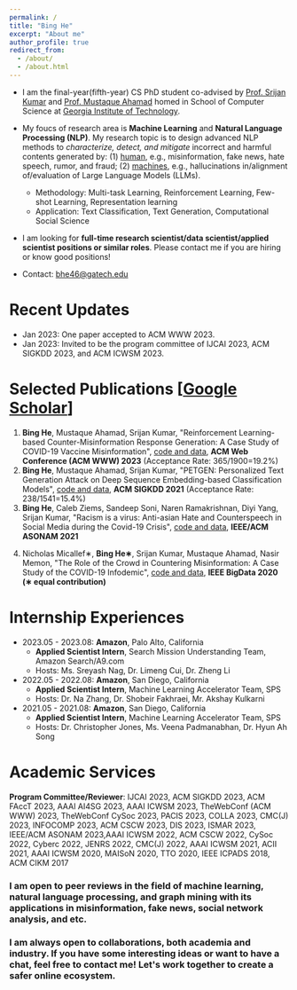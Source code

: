 ```yaml
---
permalink: /
title: "Bing He"
excerpt: "About me"
author_profile: true
redirect_from: 
  - /about/
  - /about.html
---
```


<!---
1. how do I add the potential graduation year such that recruiter can find you very quickly?
-->

- I am the final-year(fifth-year) CS PhD student co-advised by [Prof. Srijan Kumar](https://faculty.cc.gatech.edu/~srijan/) and [Prof. Mustaque Ahamad](https://www.cc.gatech.edu/people/mustaque-ahamad) homed in School of Computer Science at [Georgia Institute of Technology](https://www.gatech.edu/).

- My foucs of research area is **Machine Learning** and **Natural Language Processing (NLP)**. My research topic is to design advanced NLP methods to _characterize, detect, and mitigate_ incorrect and harmful contents generated by: (1) <ins>human</ins>, e.g., misinformation, fake news, hate speech, rumor, and fraud; (2) <ins>machines</ins>, e.g., hallucinations in/alignment of/evaluation of Large Language Models (LLMs).
  - Methodology: Multi-task Learning, Reinforcement Learning, Few-shot Learning, Representation learning
  - Application: Text Classification, Text Generation, Computational Social Science
- I am looking for **full-time research scientist/data scientist/applied scientist positions or similar roles**. Please contact me if you are hiring or know good positions!
- Contact: bhe46@gatech.edu

<!--


In-Context Learning for Large Language Models
Consistent Text Summarization
Efficient Transformers for Long Sequence Processing
Document-level Event Extraction and Event Representation

- My research goal is to **develop advanced machine learning methods to enhance the safety and integrity for web users and communities for social good**.
- My **research interests** include:
  - **Machine Learning**: Multi-task Learning, Reinforcement Learning, Few-shot Learning, Representation learning
  - **Natural Language Processing**: Text Classification, Text Generation
  - **Graph Mining**: Graph Neural Network, Dynamic Graph Representation
  - **Computational Social Science**: 
    - **Misinformation/Fake News/Hate Speech/Fraud/Rumour**: Misinformation/Fake News/Hate Speech Detection, User Fraud and Risk Modeling
    - **Social Network Analysis**: Social Computing, User Behavior Modeling, Information Propagation

Before joining Georgia Tech, I was advised by [Prof. Lionel M. Ni](https://www.cse.ust.hk/~ni/), [Prof. Lei Chen](https://cse.hkust.edu.hk/~leichen/) and Dr. Min Gao 
  at the Hong Kong University of Science and Technology. 
  I got my bachelor from the University of Electronic Science and Technology of China.

-->


# Recent Updates
- Jan 2023: One paper accepted to ACM WWW 2023.
- Jan 2023: Invited to be the program committee of IJCAI 2023, ACM SIGKDD 2023, and ACM ICWSM 2023.

# Selected Publications [[Google Scholar](https://scholar.google.com/citations?user=BoGbpiIAAAAJ&hl=en)]
1. **Bing He**, Mustaque Ahamad, Srijan Kumar, "Reinforcement Learning-based Counter-Misinformation Response Generation: A Case Study of COVID-19 Vaccine Misinformation", [code and data](https://github.com/claws-lab/MisinfoCorrect), **ACM Web Conference (ACM WWW) 2023** (Acceptance Rate: 365/1900=19.2%)
2. **Bing He**, Mustaque Ahamad, Srijan Kumar, "PETGEN: Personalized Text Generation Attack on Deep
Sequence Embedding-based Classification Models", [code and data](https://github.com/srijankr/petgen/), **ACM SIGKDD 2021** (Acceptance Rate: 238/1541=15.4%)
3. **Bing He**, Caleb Ziems, Sandeep Soni, Naren Ramakrishnan, Diyi Yang, Srijan Kumar, "Racism is a
virus: Anti-asian Hate and Counterspeech in Social Media during the Covid-19 Crisis", [code and data](https://www.dropbox.com/sh/g9uglvl3cd61k69/AACEk2O2BEKwRTcGthgROOcWa?dl=0), **IEEE/ACM ASONAM 2021**
<!-- 22/118=18.6% -->
4. Nicholas Micallef∗, **Bing He∗**, Srijan Kumar, Mustaque Ahamad, Nasir Memon, "The Role of the Crowd
in Countering Misinformation: A Case Study of the COVID-19 Infodemic", [code and data](https://sites.google.com/view/counter-covid19-misinformation), **IEEE BigData 2020 (∗ equal contribution)**
<!-- 83/535=15.4% -->

<!--
2. Yingchen Ma, **Bing He**, Nathan Subrahmanian, Srijan Kumar, "Characterizing and Predicting Social Correction on Twitter", [code and data](https://github.com/claws-lab/social-correction-twitter), **The ACM Web Science Conference 2023**
 35/97=36.1% -->

<!-- 
Projects: 
6. Bing He, Dian Zhang, Siyuan Liu, Hao Liu, Dawei Han, Lionel M Ni, "Profiling driver behavior for personalized insurance pricing and maximal profit", [paper](./../files/bigdata2018.pdf), **IEEE BigData 2018**
-->



# Internship Experiences
<!--
- 2019.08 - Present: **Georgia Institute of Technology**, Atlanta, Georgia
  * **Graduate Research Assistant**, School of Computer Science
  * Advisors: Prof. Srijan Kumar & Prof. Mustaque Ahamad
-->

<!-- Projects: 
    * Hate Speech and Counter Speech Text Classification, and User Social Network Analysis during the COVID-19 Pandemic
    * Deep Sequence Embedding-based Fraud Detection and Attack by Adversarial Text Generation
    * Misinformation Detection and Mitigation on Twitter via Text Classification and Reinforcement Learning-based Text Generation 
-->


- 2023.05 - 2023.08: **Amazon**, Palo Alto, California
  * **Applied Scientist Intern**, Search Mission Understanding Team, Amazon Search/A9.com
  * Hosts: Ms. Sreyash Nag, Dr. Limeng Cui, Dr. Zheng Li
- 2022.05 - 2022.08: **Amazon**, San Diego, California
  * **Applied Scientist Intern**, Machine Learning Accelerator Team, SPS
  <!--* Project: Buyer Risk Assessment by Node Representation Learning using Dynamic Graph Neural Network-->
  * Hosts: Dr. Na Zhang, Dr. Shobeir Fakhraei, Mr. Akshay Kulkarni
- 2021.05 - 2021.08: **Amazon**, San Diego, California
  * **Applied Scientist Intern**, Machine Learning Accelerator Team, SPS
  <!--* Project: Buyer and Seller Node Fraud Detection by Graph Neural Network-->
  * Hosts: Dr. Christopher Jones, Ms. Veena Padmanabhan, Dr. Hyun Ah Song



# Academic Services
<!---
Goal: at least 50 review records for my future development
- Added ICWSM'23: # of reviews: 13
- on Oct 26 2022, Added 2022 The 14th International Conference on Cyber-Enabled Distributed Computing and Knowledge Discovery: # of reviews: 14
- (venue) on Oct 29 2022, Got the review invitation from JENRS, but, just an application, list it as a potential, but I do not include it
- (venue) on Dec 2 2022, accepted the invitation to AAAI AI4SG 2023: the number is: 15
- (paper) on Dec 16 2022, finished the review of tspc CMC, include it, and the total number is: 16
- (paper) on Dec 27 2022, got the invitation for the review of CMC due on Jan 2023, and the total number is: 17
- (venue) on Jan 3 2023, got the PC invitation for ACM SIGKDD 2023: the total number is: 18, but # of papers are not updated: only 32 papers
- (venue) on Jan 5 2023, got the PC invitation for IJCAI 2023: # of conference is: 19, # of papers: 32
- (venue) on Jan 12 2023, got the PC invitation for INFOCOMP 2023: # of conferences is: 20, # of papers: 32.
      # of papers
      ACM SIGKDD 2023 (0 for the pending task), AAAI AI4SG 2023 (3), AAAI ICWSM 2023 (1), TheWebConf (WWW) 2023 (5), COLLA 2023 (0 for the pending), CMC(J) 2023 (1),
      AAAI ICWSM 2022 (1), ACM CSCW 2022 (1), CySoc 2022 (2), Cyberc 2022 (2), JENRS 2022 (0 for the pending), CMC(J) 2022 (1), 
      AAAI ICWSM 2021 (1 in the email/system, but shown as ICWSM 2022), ACII 2021 (1), 
      AAAI ICWSM 2020 (1 on the review history), MAISoN 2020 (2), TTO 2020 (1), 
      IEEE ICPADS 2018 (8), 
      ACM CIKM 2017 (1)
- (paper) on Jan 18 2023, got one paper review for from CMC(J) 2023 again: # of venues is: 20, # of papers: 33.
- (paper) on Jan 24 2023, got the invitation for one paper review of ICWSM'23: # of venues is: 20, # of papers: 34.
- (paper) on Jan 26 2023, got the invitation for two paper reviews of ICWSM'23: # of venues is: 20, # of papers: 36.
- (paper) on Jan 28 2023, got the invitation for one paper review of ICWSM'23: # of venues is: 20, # of papers: 37.
- (paper) on Jan 30 2023, got the invitation for two paper review of ICWSM'23: # of venues is: 20, # of papers: 39.
- (venue) on Feb 3 2023, got the invitation for the conference FAccT 2023: # of venues is: 21, # of papers: 39.
- (paper) on Feb 3 2023, got the invitation for one paper review of ICWSM'23: # of venues : 21, # of papers: 40.
- (paper) on Feb 8 2023, found two paper reviews of IJCAI 2023: # of venues : 21, # of papers: 42.
- (venue) on Feb 16 2023, got the pc invitation for the workshop of www'2023: CySoc: # of venues : 22, # of papers: 42.
- (paper) on Feb 16 2023, got the paper assignment of FAccT 2023: # of venues: 22, # of papers: 44.
- (paper) on Feb 18 2023, got the review request for two papers at CySoc 2023: # of venues: 22, # of papers: 46
- (paper) on Feb 25 2023, to summarize: Srijan removed two papers: 46->44, then, KDD two papers: 44->46.
- (paper) on Feb 28 2023, 3 paper reviews from IJCAI: # of venues: 22, # of papers: 49
- (venue+paper) on Mar 18 2023, 1 paper review from PACIS 2023: # of venues: 23, # of papers: 50
- (paper) on Mar 19 2023, 1 paper review from PACIS 2023: # of venues: 23, # of papers: 51
- (paper) on Mar 20 2023, 1 paper review from PACIS 2023: # of venues: 23, # of papers: 52
- (venue+paper) on Mar 20 2023, 1 emergency paper review from CSCW 2023: # of venues: 24, # of papers: 53
- (venue+paper) on Mar 31 2023, 1 paper review from DIS 2023, # of venue: 25, # of papers: 54
- (venue+paper) on Apr 14 2023, 1 paper review from ISMAR 2023, # of venue: 26, # of papers: 55
- (venue) on Apr 14 2023, PC request from ASONAM 2023, # of venue: 27, # of papers: 55
  (finish reading from my side) 3 from PACIS 2023: April 16 2023
  (finish reading from my side) 1 from DIS 2023: April 17 2023
  (finish reading from my side) 1 from ISMAR 2023 journal: April 27 2023; Then, I rejected 4 review requests from ISMAR 2023
- (paper) on May 2 2023 for INFOCOMP 2023, I reviewed 1 paper/PPT, # of venue: 27, # of papers: 56
- (paper+venue) on May 23 2023 for ICIS 2023, # of venue: 28, # of papers: 57
- (paper+venue) on May 27 2023 for ICWSM 2024, # of venue: 29, # of papers: 59
- (removed one paper from one conference) on June 17 2023 for ICIS 2023, # of venue: 28, # of papers: 58
- (added/found one paper from ICIS) on June 19 2023 for ICIS 2023, # of venue: 29, # of papers: 59
- (add one paper for another round of ICWSM 2023, just add it in case) # of venue: 29, # of papers: 60
- (venue + paper) in July 2023, ASONAM 23, I reviewed 6 papers, # of venue: 30, # of papers: 66
- (venue + paper) on Sep 9 2023, CyberC-2023, I reviewed 3 papers, # of venue: 31, # of papers: 69
ongoing review tasks: 
- To add E-DJ from UGA, 1 paper. Deadline: 19 Sep 2023
-->
<!--
to put ICWSM 2024, China-C 2023, EDJ to the list
-->

**Program Committee/Reviewer**: 
IJCAI 2023, ACM SIGKDD 2023, ACM FAccT 2023, AAAI AI4SG 2023, AAAI ICWSM 2023, TheWebConf (ACM WWW) 2023, TheWebConf CySoc 2023, PACIS 2023, COLLA 2023, CMC(J) 2023, INFOCOMP 2023, ACM CSCW 2023, DIS 2023, ISMAR 2023, IEEE/ACM ASONAM 2023,AAAI ICWSM 2022, ACM CSCW 2022, CySoc 2022, Cyberc 2022, JENRS 2022, CMC(J) 2022, AAAI ICWSM 2021, ACII 2021, AAAI ICWSM 2020, MAISoN 2020, TTO 2020, IEEE ICPADS 2018, ACM CIKM 2017

### I am open to peer reviews in the field of machine learning, natural language processing, and graph mining with its applications in misinformation, fake news, social network analysis, and etc.
### I am always open to collaborations, both academia and industry. If you have some interesting ideas or want to have a chat, feel free to contact me! Let's work together to create a safer online ecosystem.
